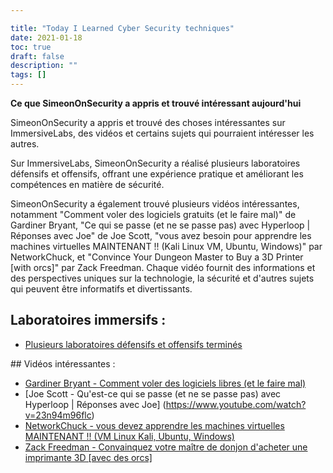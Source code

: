 ```yaml
---

title: "Today I Learned Cyber Security techniques"
date: 2021-01-18
toc: true
draft: false
description: ""
tags: []
---
```

 **Ce que SimeonOnSecurity a appris et trouvé intéressant aujourd'hui**  SimeonOnSecurity a appris et trouvé des choses intéressantes sur ImmersiveLabs, des vidéos et certains sujets qui pourraient intéresser les autres.  Sur ImmersiveLabs, SimeonOnSecurity a réalisé plusieurs laboratoires défensifs et offensifs, offrant une expérience pratique et améliorant les compétences en matière de sécurité.  SimeonOnSecurity a également trouvé plusieurs vidéos intéressantes, notamment "Comment voler des logiciels gratuits (et le faire mal)" de Gardiner Bryant, "Ce qui se passe (et ne se passe pas) avec Hyperloop | Réponses avec Joe" de Joe Scott, "vous avez besoin pour apprendre les machines virtuelles MAINTENANT !! (Kali Linux VM, Ubuntu, Windows)" par NetworkChuck, et "Convince Your Dungeon Master to Buy a 3D Printer [with orcs]" par Zack Freedman. Chaque vidéo fournit des informations et des perspectives uniques sur la technologie, la sécurité et d'autres sujets qui peuvent être informatifs et divertissants.  ## Laboratoires immersifs : - [Plusieurs laboratoires défensifs et offensifs terminés](https://www.immersivelabs.com/)  ## Vidéos intéressantes : - [Gardiner Bryant - Comment voler des logiciels libres (et le faire mal)](https://www.youtube.com/watch?v=7bYpZpTCUFA) - [Joe Scott - Qu'est-ce qui se passe (et ne se passe pas) avec Hyperloop | Réponses avec Joe] (https://www.youtube.com/watch?v=23n94m96flc) - [NetworkChuck - vous devez apprendre les machines virtuelles MAINTENANT !! (VM Linux Kali, Ubuntu, Windows)](https://www.youtube.com/watch?v=wX75Z-4MEoM) - [Zack Freedman - Convainquez votre maître de donjon d'acheter une imprimante 3D [avec des orcs]](https://www.youtube.com/watch?v=Lvo61p1UVCQ)